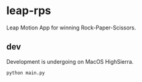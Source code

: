 # leap-rps

Leap Motion App for winning Rock-Paper-Scissors.

## dev
Development is undergoing on MacOS HighSierra.

```
python main.py
```
